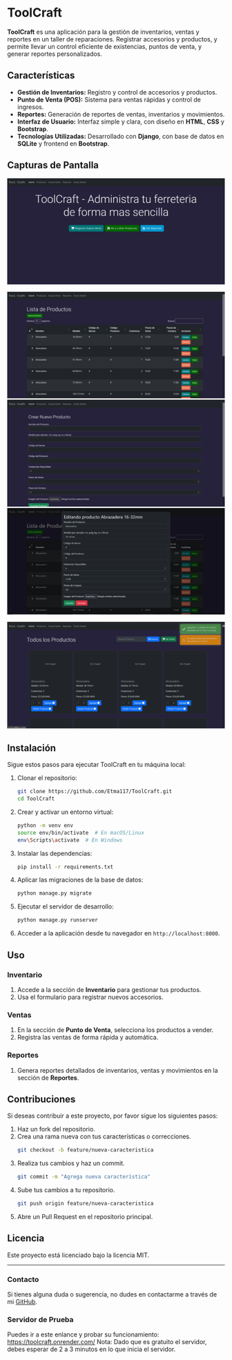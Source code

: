 # ToolCraft

**ToolCraft** es una aplicación para la gestión de inventarios, ventas y reportes en un taller de reparaciones. Registrar accesorios y productos, y permite llevar un control eficiente de existencias, puntos de venta, y generar reportes personalizados.

## Características

- **Gestión de Inventarios:** Registro y control de accesorios y productos.
- **Punto de Venta (POS):** Sistema para ventas rápidas y control de ingresos.
- **Reportes:** Generación de reportes de ventas, inventarios y movimientos.
- **Interfaz de Usuario:** Interfaz simple y clara, con diseño en **HTML**, **CSS** y **Bootstrap**.
- **Tecnologías Utilizadas:** Desarrollado con **Django**, con base de datos en **SQLite** y frontend en **Bootstrap**.

## Capturas de Pantalla

![Pantalla de Inicio](CapturasPantalla/Dashboard.png)

![Gestión de Inventarios](CapturasPantalla/Productos.png)
![Gestión de Inventarios](CapturasPantalla/CrearProductos.png)
![Gestión de Inventarios](CapturasPantalla/EdicionProductos.png)

![Ventas](CapturasPantalla/Venta.png)

## Instalación

Sigue estos pasos para ejecutar ToolCraft en tu máquina local:

1. Clonar el repositorio:
    ```bash
    git clone https://github.com/Etma117/ToolCraft.git
    cd ToolCraft
    ```

2. Crear y activar un entorno virtual:
    ```bash
    python -m venv env
    source env/bin/activate  # En macOS/Linux
    env\Scripts\activate  # En Windows
    ```

3. Instalar las dependencias:
    ```bash
    pip install -r requirements.txt
    ```

4. Aplicar las migraciones de la base de datos:
    ```bash
    python manage.py migrate
    ```

5. Ejecutar el servidor de desarrollo:
    ```bash
    python manage.py runserver
    ```

6. Acceder a la aplicación desde tu navegador en `http://localhost:8000`.

## Uso

### Inventario

1. Accede a la sección de **Inventario** para gestionar tus productos.
2. Usa el formulario para registrar nuevos accesorios.

### Ventas

1. En la sección de **Punto de Venta**, selecciona los productos a vender.
2. Registra las ventas de forma rápida y automática.

### Reportes

1. Genera reportes detallados de inventarios, ventas y movimientos en la sección de **Reportes**.

## Contribuciones

Si deseas contribuir a este proyecto, por favor sigue los siguientes pasos:

1. Haz un fork del repositorio.
2. Crea una rama nueva con tus características o correcciones.
    ```bash
    git checkout -b feature/nueva-caracteristica
    ```
3. Realiza tus cambios y haz un commit.
    ```bash
    git commit -m "Agrega nueva característica"
    ```
4. Sube tus cambios a tu repositorio.
    ```bash
    git push origin feature/nueva-caracteristica
    ```
5. Abre un Pull Request en el repositorio principal.

## Licencia

Este proyecto está licenciado bajo la licencia MIT.

---

### Contacto

Si tienes alguna duda o sugerencia, no dudes en contactarme a través de mi [GitHub](https://github.com/Etma117).

### Servidor de Prueba

Puedes ir a este enlance y probar su funcionamiento: https://toolcraft.onrender.com/
Nota: Dado que es gratuito el servidor, debes esperar de 2 a 3 minutos en lo que inicia el servidor.
